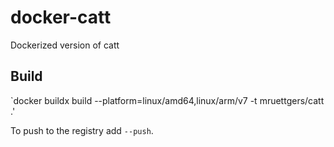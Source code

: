 # docker-catt
Dockerized version of catt

## Build

`docker buildx build --platform=linux/amd64,linux/arm/v7 -t mruettgers/catt .'

To push to the registry add `--push`.
